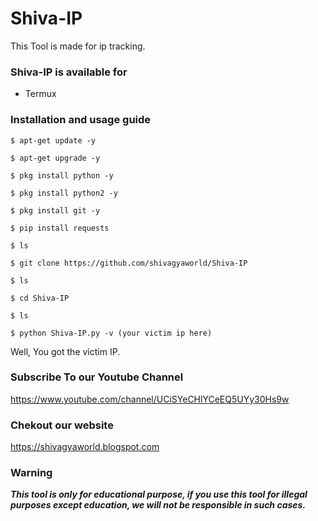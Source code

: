 
# Shiva-IP
This Tool is made for ip tracking.

### Shiva-IP is available for

* Termux

### Installation and usage guide
```
$ apt-get update -y
```
```
$ apt-get upgrade -y
```
```
$ pkg install python -y 
```
```
$ pkg install python2 -y
```
```
$ pkg install git -y
```
```
$ pip install requests
```
```
$ ls
```
```
$ git clone https://github.com/shivagyaworld/Shiva-IP
```
```
$ ls
```
```
$ cd Shiva-IP
```
```
$ ls
```
```
$ python Shiva-IP.py -v (your victim ip here)
```

Well, You got the victim IP.

### Subscribe To our Youtube Channel
https://www.youtube.com/channel/UCiSYeCHlYCeEQ5UYy30Hs9w

### Chekout our website 
https://shivagyaworld.blogspot.com
     
### Warning

***This tool is only for educational purpose, if you use this tool for illegal purposes except education, we will not be responsible in such cases.***

